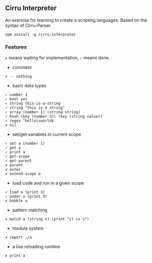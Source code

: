 
Cirru Interpreter
------

An exercise for learning to create a scripting languages.
Based on the syntax of Cirru-Parser.

```
npm install -g cirru-interpreter
```

### Features

`✗` means waiting for implementation, `✓` means done.

* comment

```
✗ -- nothing
```

* basic data types

```
✓ number 1
✓ bool yes
✓ string this-is-a-string
✓ string "this is a string"
✓ array (number 1) (string string)
✓ hash (key (number 3)) (key (string value))
✓ regex ^hello\sworld$
✗ nil
```

* set/get variables in current scope

```
✓ set a (number 1)
✓ get a
✓ print a
✓ get-scope
✓ get-parent
✗ parent
✗ outer
✗ extend-scope a
```

* load code and run in a given scope

```
✓ load a (print 3)
✓ under a (print 3)
✗ bobble a
```

* pattern matching

```
✗ match a (string s) (print "it is s")
```

* module system

```
✗ import ./a
```

* a live reloading runtime

```
✗ print a
```